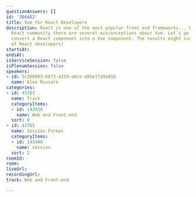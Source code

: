 ```yaml
---
questionAnswers: []
id: '386482'
title: Vue for React Developers
description: React is one of the most popular front end frameworks... but within the
  React community there are several misconceptions about Vue. Let's go through and
  convert a React component into a Vue component. The results might surprise a lot
  of React developers!
startsAt: 
endsAt: 
isServiceSession: false
isPlenumSession: false
speakers:
- id: 5c386803-b673-4259-a6ce-d85e1fd0a016
  name: Alex Riviere
categories:
- id: 43783
  name: Track
  categoryItems:
  - id: 143438
    name: Web and Front-end
  sort: 0
- id: 43785
  name: Session Format
  categoryItems:
  - id: 143440
    name: session
  sort: 2
roomId: 
room: 
liveUrl: 
recordingUrl: 
track: Web and Front-end

---
```

